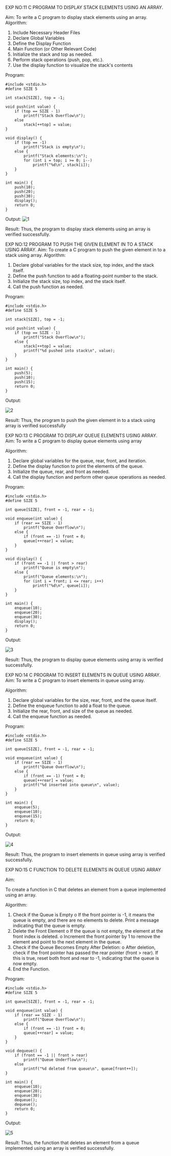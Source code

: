 EXP NO:11 C PROGRAM TO DISPLAY STACK ELEMENTS USING AN ARRAY.

Aim:
To write a C program to display stack elements using an array.
Algorithm:
1.	Include Necessary Header Files
2.	Declare Global Variables
3.	Define the Display Function
4.	Main Function (or Other Relevant Code)
5.	Initialize the stack and top as needed.
6.	Perform stack operations (push, pop, etc.).
7.	Use the display function to visualize the stack's contents
 
Program:

```
#include <stdio.h>
#define SIZE 5

int stack[SIZE], top = -1;

void push(int value) {
    if (top == SIZE - 1)
        printf("Stack Overflow\n");
    else
        stack[++top] = value;
}

void display() {
    if (top == -1)
        printf("Stack is empty\n");
    else {
        printf("Stack elements:\n");
        for (int i = top; i >= 0; i--)
            printf("%d\n", stack[i]);
    }
}

int main() {
    push(10);
    push(20);
    push(30);
    display();
    return 0;
}
```

Output:
![1](https://github.com/user-attachments/assets/c907cae2-2fc9-4d3d-9095-8e0520044bc4)





Result:
Thus, the program to display stack elements using an array is verified successfully.
 

EXP NO:12  PROGRAM TO PUSH THE GIVEN ELEMENT IN TO A STACK USING ARRAY.
Aim:
To create a C program to push the given element in to a stack using array.
Algorithm:
1.	Declare global variables for the stack size, top index, and the stack itself.
2.	Define the push function to add a floating-point number to the stack.
3.	Initialize the stack size, top index, and the stack itself.
4.	Call the push function as needed.
 
Program:
```
#include <stdio.h>
#define SIZE 5

int stack[SIZE], top = -1;

void push(int value) {
    if (top == SIZE - 1)
        printf("Stack Overflow\n");
    else {
        stack[++top] = value;
        printf("%d pushed into stack\n", value);
    }
}

int main() {
    push(5);
    push(10);
    push(15);
    return 0;
}
```

Output:



![2](https://github.com/user-attachments/assets/9dd1d374-0e3a-4044-aec7-80c59e3c6dfa)



Result:
Thus, the program to push the given element in to a stack using array is verified successfully


 
EXP NO:13 C PROGRAM TO DISPLAY QUEUE ELEMENTS USING ARRAY.
Aim:
To write a C program to display queue elements using array

Algorithm:
1.	Declare global variables for the queue, rear, front, and iteration.
2.	Define the display function to print the elements of the queue.
3.	Initialize the queue, rear, and front as needed.
4.	Call the display function and perform other queue operations as needed.
 
Program:

```
#include <stdio.h>
#define SIZE 5

int queue[SIZE], front = -1, rear = -1;

void enqueue(int value) {
    if (rear == SIZE - 1)
        printf("Queue Overflow\n");
    else {
        if (front == -1) front = 0;
        queue[++rear] = value;
    }
}

void display() {
    if (front == -1 || front > rear)
        printf("Queue is empty\n");
    else {
        printf("Queue elements:\n");
        for (int i = front; i <= rear; i++)
            printf("%d\n", queue[i]);
    }
}

int main() {
    enqueue(10);
    enqueue(20);
    enqueue(30);
    display();
    return 0;
}
```

Output:

![3](https://github.com/user-attachments/assets/1c9c3733-89d5-4727-8201-d0855f7ef7df)



Result:
Thus, the program to display queue elements using array is verified successfully.


 
EXP NO:14 C PROGRAM TO INSERT ELEMENTS IN QUEUE USING ARRAY.
Aim:
To write a C program to insert elements in queue using array.

Algorithm:
1.	Declare global variables for the size, rear, front, and the queue itself.
2.	Define the enqueue function to add a float to the queue.
3.	Initialize the rear, front, and size of the queue as needed.
4.	Call the enqueue function as needed.

Program:

```
#include <stdio.h>
#define SIZE 5

int queue[SIZE], front = -1, rear = -1;

void enqueue(int value) {
    if (rear == SIZE - 1)
        printf("Queue Overflow\n");
    else {
        if (front == -1) front = 0;
        queue[++rear] = value;
        printf("%d inserted into queue\n", value);
    }
}

int main() {
    enqueue(5);
    enqueue(10);
    enqueue(15);
    return 0;
}
```

Output:


![4](https://github.com/user-attachments/assets/cc6fe873-3916-4ec8-947a-2734c87a1878)

Result:
Thus, the program to insert elements in queue using array is verified successfully.



 
EXP NO:15 C FUNCTION TO DELETE ELEMENTS IN QUEUE USING ARRAY



Aim:

To create a function in C that deletes an element from a queue implemented using an array.

Algorithm:

1.	Check if the Queue is Empty
o	If the front pointer is -1, it means the queue is empty, and there are no elements to delete. Print a message indicating that the queue is empty.
2.	Delete the Front Element
o	If the queue is not empty, the element at the front index is deleted.
o	Increment the front pointer by 1 to remove the element and point to the next element in the queue.
3.	Check if the Queue Becomes Empty After Deletion:
o	After deletion, check if the front pointer has passed the rear pointer (front > rear). If this is true, reset both front and rear to -1, indicating that the queue is now empty.
4.	End the Function.



Program:

```
#include <stdio.h>
#define SIZE 5

int queue[SIZE], front = -1, rear = -1;

void enqueue(int value) {
    if (rear == SIZE - 1)
        printf("Queue Overflow\n");
    else {
        if (front == -1) front = 0;
        queue[++rear] = value;
    }
}

void dequeue() {
    if (front == -1 || front > rear)
        printf("Queue Underflow\n");
    else
        printf("%d deleted from queue\n", queue[front++]);
}

int main() {
    enqueue(10);
    enqueue(20);
    enqueue(30);
    dequeue();
    dequeue();
    return 0;
}

```

Output:

![5](https://github.com/user-attachments/assets/3d100d1d-a037-42b1-abf4-51a3fb6da888)



Result:
Thus, the function that deletes an element from a queue implemented using an array is verified successfully.
